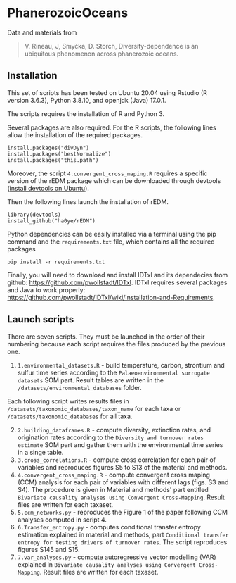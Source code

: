 # PhanerozoicOceans
Data and materials from 

> V. Rineau, J, Smyčka, D. Storch, Diversity-dependence is an ubiquitous phenomenon across phanerozoic oceans.

## Installation

This set of scripts has been tested on Ubuntu 20.04 using Rstudio (R version 3.6.3), Python 3.8.10, and openjdk (Java) 17.0.1.

The scripts requires the installation of R and Python 3.

Several packages are also required. For the R scripts, the following lines allow the installation of the required packages.
	
```
install.packages("divDyn")
install.packages("bestNormalize")
install.packages("this.path")
```

Moreover, the script `4.convergent_cross_maping.R` requires a specific version of the rEDM package which can be downloaded through devtools ([install devtools on Ubuntu](https://www.digitalocean.com/community/tutorials/how-to-install-r-packages-using-devtools-on-ubuntu-16-04)).

Then the following lines launch the installation of rEDM.

```
library(devtools)
install_github("ha0ye/rEDM")
```

Python dependencies can be easily installed via a terminal using the pip command and the `requirements.txt` file, which contains all the required packages

```
pip install -r requirements.txt
```

Finally, you will need to download and install IDTxl and its dependecies from github: https://github.com/pwollstadt/IDTxl. 
IDTxl requires several packages and Java to work properly: https://github.com/pwollstadt/IDTxl/wiki/Installation-and-Requirements.

## Launch scripts

There are seven scripts. They must be launched in the order of their numbering because each script requires the files produced by the previous one.

1. `1.environmental_datasets.R` - build temperature, carbon, strontium and sulfur time series according to the `Palaeoenvironmental surrogate datasets` SOM part. Result tables are written in the `/datasets/environmental_databases` folder.

Each following script writes results files in `/datasets/taxonomic_databases/taxon_name` for each taxa or `/datasets/taxonomic_databases` for all taxa.

2. `2.building_dataframes.R` - compute diversity, extinction rates, and origination rates according to the `Diversity and turnover rates estimate` SOM part and gather them with the environmental time series in a singe table.
3. `3.cross_correlations.R` - compute cross correlation for each pair of variables and reproduces figures S5 to S13 of the material and methods.
4. `4.convergent_cross_maping.R` - compute convergent cross maping (CCM) analysis for each pair of variables with different lags (figs. S3 and S4). The procedure is given in Material and methods' part entitled `Bivariate causality analyses using Convergent Cross-Mapping`. Result files are written for each taxaset.
5. `5.ccm_networks.py` - reproduces the Figure 1 of the paper following CCM analyses computed in script 4. 
6. `6.Transfer_entropy.py` - computes conditional transfer entropy estimation explained in material and methods, part `Conditional transfer entropy for testing drivers of turnover rates`. The script reproduces figures S145 and S15.
7. `7.var_analyses.py` - compute autoregressive vector modelling (VAR) explained in `Bivariate causality analyses using Convergent Cross-Mapping`. Result files are written for each taxaset.
